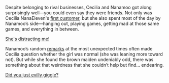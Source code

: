 <!-- title: Friends from Business -->

Despite belonging to rival businesses, Cecilia and Nanamoo got along surprisingly well—you could even say they were friends. Not only was Cecilia NanaEleven's [first customer](https://www.youtube.com/live/zPJ78C7uNq8?feature=shared&t=603), but she also spent most of the day by Nanamoo’s side—hanging out, playing games, getting mad at those same games, and everything in between.

[She's distracting me!](#embed:https://www.youtube.com/live/zPJ78C7uNq8?feature=shared&t=3816)

Nanamoo’s random [remarks](https://www.youtube.com/live/zPJ78C7uNq8?feature=shared&t=6901) at the most unexpected times often made Cecilia question whether the girl was normal (she was leaning more toward not). But while she found the brown maiden undeniably odd, there was something about that weirdness that she couldn’t help but find… endearing.

[Did you just evilly giggle?](#embed:https://www.youtube.com/live/zPJ78C7uNq8?feature=shared&t=7743)